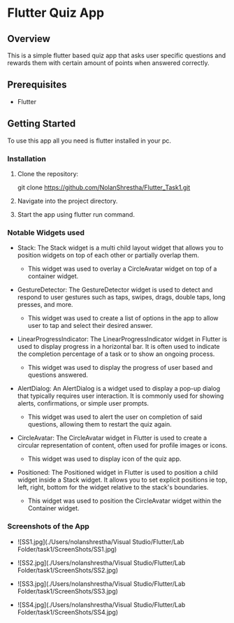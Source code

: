 # Flutter Quiz App

## Overview

This is a simple flutter based quiz app that asks user specific questions and rewards them with certain amount of points when answered correctly.

## Prerequisites

- Flutter 

## Getting Started

To use this app all you need is flutter installed in your pc.

### Installation

1. Clone the repository:

     git clone https://github.com/NolanShrestha/Flutter_Task1.git

2. Navigate into the project directory.

3. Start the app using flutter run command.

### Notable Widgets used 

- Stack: The Stack widget is a multi child layout widget that allows you to position widgets on top of each other or partially overlap them. 
    - This widget was used to overlay a CircleAvatar widget on top of a container widget.

- GestureDetector: The GestureDetector widget is used to detect and respond to user gestures such as taps, swipes, drags, double taps, long presses, and more.
    - This widget was used to create a list of options in the app to allow user to tap and select their desired answer.

- LinearProgressIndicator: The LinearProgressIndicator widget in Flutter is used to display progress in a horizontal bar. It is often used to indicate the completion percentage of a task or to show an ongoing process.
    - This widget was used to display the progress of user based and questions answered.

- AlertDialog: An AlertDialog is a widget used to display a pop-up dialog that typically requires user interaction. It is commonly used for showing alerts, confirmations, or simple user prompts.
    - This widget was used to alert the user on completion of said questions, allowing them to restart the quiz again.

- CircleAvatar: The CircleAvatar widget in Flutter is used to create a circular representation of content, often used for profile images or icons.
    - This widget was used to display icon of the quiz app.

- Positioned: The Positioned widget in Flutter is used to position a child widget inside a Stack widget. It allows you to set explicit positions ie top, left, right, bottom for the widget relative to the stack's boundaries.
    - This widget was used to position the CircleAvatar widget within the Container widget.

### Screenshots of the App

- ![SS1.jpg](./Users/nolanshrestha/Visual Studio/Flutter/Lab Folder/task1/ScreenShots/SS1.jpg)

- ![SS2.jpg](./Users/nolanshrestha/Visual Studio/Flutter/Lab Folder/task1/ScreenShots/SS2.jpg)
    
- ![SS3.jpg](./Users/nolanshrestha/Visual Studio/Flutter/Lab Folder/task1/ScreenShots/SS3.jpg)

- ![SS4.jpg](./Users/nolanshrestha/Visual Studio/Flutter/Lab Folder/task1/ScreenShots/SS4.jpg)


